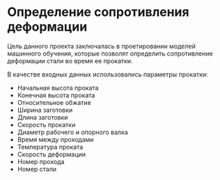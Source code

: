 # Определение сопротивления деформации 
Цель данного проекта заключалась в проетировании моделей машинного обучения, которые позволят определить сопротивление деформации стали во время ее прокатки.

В качестве входных данных использовались параметры прокатки:
- Начальная высота проката
- Конечная высота проката
- Относительное обжатие
- Ширина заготовки
- Длина заготовки
- Скорость прокатки
- Диаметр рабочего и опорного валка
- Время между проходами
- Температура проката
- Скорость деформации
- Номер прохода
- Номер стали
  
